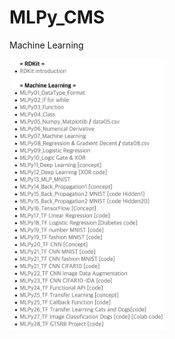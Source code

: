 # MLPy_CMS
Machine Learning 

<img src="https://github.com/suleechem/MLPy_CMS/blob/226f1eb2be1198c112c67b82c6ab7b209460b508/Lec_list.png" style="max-width: 50%; height: auto;">
